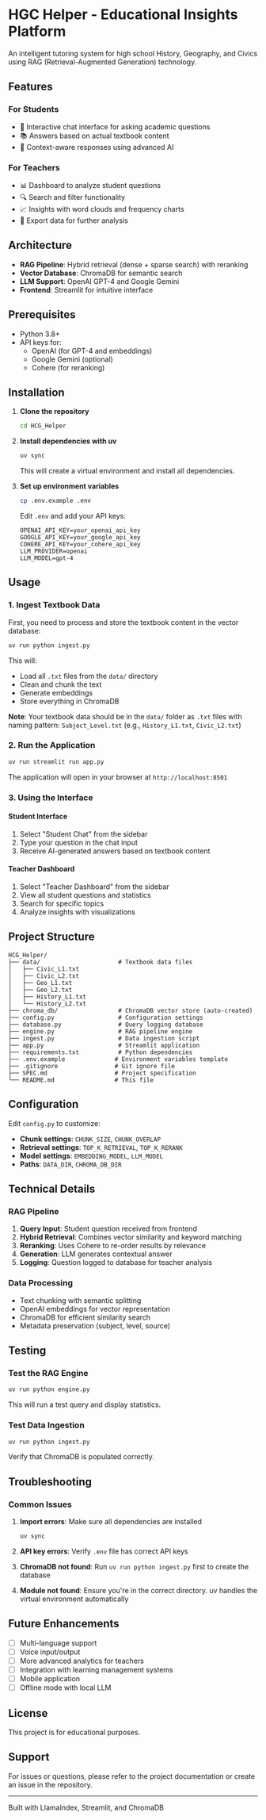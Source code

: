 # HGC Helper - Educational Insights Platform

An intelligent tutoring system for high school History, Geography, and Civics using RAG (Retrieval-Augmented Generation) technology.

## Features

### For Students
- 💬 Interactive chat interface for asking academic questions
- 📚 Answers based on actual textbook content
- 🎯 Context-aware responses using advanced AI

### For Teachers
- 📊 Dashboard to analyze student questions
- 🔍 Search and filter functionality
- 📈 Insights with word clouds and frequency charts
- 💾 Export data for further analysis

## Architecture

- **RAG Pipeline**: Hybrid retrieval (dense + sparse search) with reranking
- **Vector Database**: ChromaDB for semantic search
- **LLM Support**: OpenAI GPT-4 and Google Gemini
- **Frontend**: Streamlit for intuitive interface

## Prerequisites

- Python 3.8+
- API keys for:
  - OpenAI (for GPT-4 and embeddings)
  - Google Gemini (optional)
  - Cohere (for reranking)

## Installation

1. **Clone the repository**
   ```bash
   cd HCG_Helper
   ```

2. **Install dependencies with uv**
   ```bash
   uv sync
   ```

   This will create a virtual environment and install all dependencies.

3. **Set up environment variables**
   ```bash
   cp .env.example .env
   ```

   Edit `.env` and add your API keys:
   ```
   OPENAI_API_KEY=your_openai_api_key
   GOOGLE_API_KEY=your_google_api_key
   COHERE_API_KEY=your_cohere_api_key
   LLM_PROVIDER=openai
   LLM_MODEL=gpt-4
   ```

## Usage

### 1. Ingest Textbook Data

First, you need to process and store the textbook content in the vector database:

```bash
uv run python ingest.py
```

This will:
- Load all `.txt` files from the `data/` directory
- Clean and chunk the text
- Generate embeddings
- Store everything in ChromaDB

**Note**: Your textbook data should be in the `data/` folder as `.txt` files with naming pattern: `Subject_Level.txt` (e.g., `History_L1.txt`, `Civic_L2.txt`)

### 2. Run the Application

```bash
uv run streamlit run app.py
```

The application will open in your browser at `http://localhost:8501`

### 3. Using the Interface

#### Student Interface
1. Select "Student Chat" from the sidebar
2. Type your question in the chat input
3. Receive AI-generated answers based on textbook content

#### Teacher Dashboard
1. Select "Teacher Dashboard" from the sidebar
2. View all student questions and statistics
3. Search for specific topics
4. Analyze insights with visualizations

## Project Structure

```
HCG_Helper/
├── data/                      # Textbook data files
│   ├── Civic_L1.txt
│   ├── Civic_L2.txt
│   ├── Geo_L1.txt
│   ├── Geo_L2.txt
│   ├── History_L1.txt
│   └── History_L2.txt
├── chroma_db/                 # ChromaDB vector store (auto-created)
├── config.py                  # Configuration settings
├── database.py                # Query logging database
├── engine.py                  # RAG pipeline engine
├── ingest.py                  # Data ingestion script
├── app.py                     # Streamlit application
├── requirements.txt           # Python dependencies
├── .env.example              # Environment variables template
├── .gitignore                # Git ignore file
├── SPEC.md                   # Project specification
└── README.md                 # This file
```

## Configuration

Edit `config.py` to customize:

- **Chunk settings**: `CHUNK_SIZE`, `CHUNK_OVERLAP`
- **Retrieval settings**: `TOP_K_RETRIEVAL`, `TOP_K_RERANK`
- **Model settings**: `EMBEDDING_MODEL`, `LLM_MODEL`
- **Paths**: `DATA_DIR`, `CHROMA_DB_DIR`

## Technical Details

### RAG Pipeline

1. **Query Input**: Student question received from frontend
2. **Hybrid Retrieval**: Combines vector similarity and keyword matching
3. **Reranking**: Uses Cohere to re-order results by relevance
4. **Generation**: LLM generates contextual answer
5. **Logging**: Question logged to database for teacher analysis

### Data Processing

- Text chunking with semantic splitting
- OpenAI embeddings for vector representation
- ChromaDB for efficient similarity search
- Metadata preservation (subject, level, source)

## Testing

### Test the RAG Engine

```bash
uv run python engine.py
```

This will run a test query and display statistics.

### Test Data Ingestion

```bash
uv run python ingest.py
```

Verify that ChromaDB is populated correctly.

## Troubleshooting

### Common Issues

1. **Import errors**: Make sure all dependencies are installed
   ```bash
   uv sync
   ```

2. **API key errors**: Verify `.env` file has correct API keys

3. **ChromaDB not found**: Run `uv run python ingest.py` first to create the database

4. **Module not found**: Ensure you're in the correct directory. uv handles the virtual environment automatically

## Future Enhancements

- [ ] Multi-language support
- [ ] Voice input/output
- [ ] More advanced analytics for teachers
- [ ] Integration with learning management systems
- [ ] Mobile application
- [ ] Offline mode with local LLM

## License

This project is for educational purposes.

## Support

For issues or questions, please refer to the project documentation or create an issue in the repository.

---

Built with LlamaIndex, Streamlit, and ChromaDB
